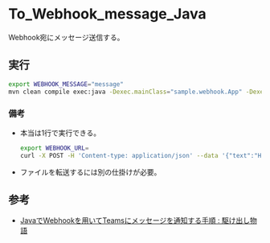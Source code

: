 # To_Webhook_message_Java
Webhook宛にメッセージ送信する。

## 実行

``` bash
export WEBHOOK_MESSAGE="message"
mvn clean compile exec:java -Dexec.mainClass="sample.webhook.App" -Dexec.args="'${WEBHOOK_MESSAGE}'"
```

### 備考

- 本当は1行で実行できる。
    ``` bash
    export WEBHOOK_URL=
    curl -X POST -H 'Content-type: application/json' --data '{"text":"Hello, World!"}' ${WEBHOOK_URL}
    ```
- ファイルを転送するには別の仕掛けが必要。

## 参考

- [JavaでWebhookを用いてTeamsにメッセージを通知する手順 : 駆け出し物語](http://kakedashi-xx.com:25214/index.php/2021/08/08/post-2954/#toc3)
